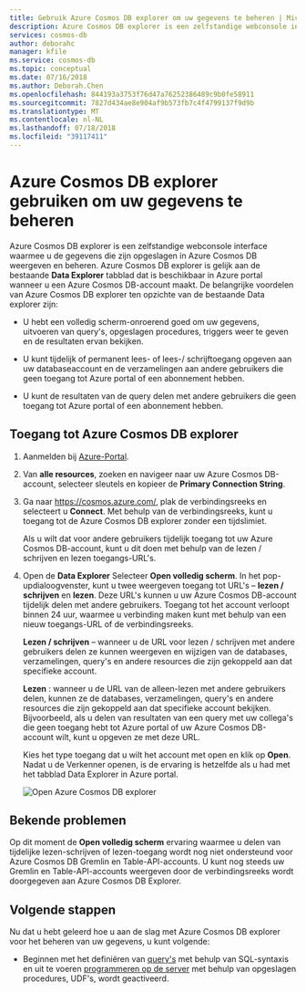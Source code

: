 ```yaml
---
title: Gebruik Azure Cosmos DB explorer om uw gegevens te beheren | Microsoft Docs
description: Azure Cosmos DB explorer is een zelfstandige webconsole interface waarmee u de gegevens die zijn opgeslagen in Azure Cosmos DB weergeven en beheren.
services: cosmos-db
author: deborahc
manager: kfile
ms.service: cosmos-db
ms.topic: conceptual
ms.date: 07/16/2018
ms.author: Deborah.Chen
ms.openlocfilehash: 844193a3753f76d47a76252386489c9b0fe58911
ms.sourcegitcommit: 7827d434ae8e904af9b573fb7c4f4799137f9d9b
ms.translationtype: MT
ms.contentlocale: nl-NL
ms.lasthandoff: 07/18/2018
ms.locfileid: "39117411"
---
```

# <a name="use-azure-cosmos-db-explorer-to-manage-your-data"></a>Azure Cosmos DB explorer gebruiken om uw gegevens te beheren 

Azure Cosmos DB explorer is een zelfstandige webconsole interface waarmee u de gegevens die zijn opgeslagen in Azure Cosmos DB weergeven en beheren. Azure Cosmos DB explorer is gelijk aan de bestaande **Data Explorer** tabblad dat is beschikbaar in Azure portal wanneer u een Azure Cosmos DB-account maakt. De belangrijke voordelen van Azure Cosmos DB explorer ten opzichte van de bestaande Data explorer zijn:

* U hebt een volledig scherm-onroerend goed om uw gegevens, uitvoeren van query's, opgeslagen procedures, triggers weer te geven en de resultaten ervan bekijken.  

* U kunt tijdelijk of permanent lees- of lees-/ schrijftoegang opgeven aan uw databaseaccount en de verzamelingen aan andere gebruikers die geen toegang tot Azure portal of een abonnement hebben.  

* U kunt de resultaten van de query delen met andere gebruikers die geen toegang tot Azure portal of een abonnement hebben.  

## <a name="access-azure-cosmos-db-explorer"></a>Toegang tot Azure Cosmos DB explorer

1. Aanmelden bij [Azure-Portal](https://portal.azure.com/). 

2. Van **alle resources**, zoeken en navigeer naar uw Azure Cosmos DB-account, selecteer sleutels en kopieer de **Primary Connection String**.  

3. Ga naar https://cosmos.azure.com/, plak de verbindingsreeks en selecteert u **Connect**. Met behulp van de verbindingsreeks, kunt u toegang tot de Azure Cosmos DB explorer zonder een tijdslimiet.  

   Als u wilt dat voor andere gebruikers tijdelijk toegang tot uw Azure Cosmos DB-account, kunt u dit doen met behulp van de lezen / schrijven en lezen toegangs-URL's. 

4. Open de **Data Explorer** Selecteer **Open volledig scherm**. In het pop-updialoogvenster, kunt u twee weergeven toegang tot URL's – **lezen / schrijven** en **lezen**. Deze URL's kunnen u uw Azure Cosmos DB-account tijdelijk delen met andere gebruikers. Toegang tot het account verloopt binnen 24 uur, waarmee u verbinding maken kunt met behulp van een nieuw toegangs-URL of de verbindingsreeks. 

   **Lezen / schrijven** – wanneer u de URL voor lezen / schrijven met andere gebruikers delen ze kunnen weergeven en wijzigen van de databases, verzamelingen, query's en andere resources die zijn gekoppeld aan dat specifieke account.

   **Lezen** : wanneer u de URL van de alleen-lezen met andere gebruikers delen, kunnen ze de databases, verzamelingen, query's en andere resources die zijn gekoppeld aan dat specifieke account bekijken. Bijvoorbeeld, als u delen van resultaten van een query met uw collega's die geen toegang hebt tot Azure portal of uw Azure Cosmos DB-account wilt, kunt u opgeven ze met deze URL.

   Kies het type toegang dat u wilt het account met open en klik op **Open**. Nadat u de Verkenner openen, is de ervaring is hetzelfde als u had met het tabblad Data Explorer in Azure portal.   

   ![Open Azure Cosmos DB explorer](./media/data-explorer/open-data-explorer-with-access-url.png)

## <a name="known-issues"></a>Bekende problemen

Op dit moment de **Open volledig scherm** ervaring waarmee u delen van tijdelijke lezen-schrijven of lezen-toegang wordt nog niet ondersteund voor Azure Cosmos DB Gremlin en Table-API-accounts. U kunt nog steeds uw Gremlin en Table-API-accounts weergeven door de verbindingsreeks wordt doorgegeven aan Azure Cosmos DB Explorer. 

## <a name="next-steps"></a>Volgende stappen
Nu dat u hebt geleerd hoe u aan de slag met Azure Cosmos DB explorer voor het beheren van uw gegevens, u kunt volgende:

* Beginnen met het definiëren van [query's](sql-api-sql-query-reference.md) met behulp van SQL-syntaxis en uit te voeren [programmeren op de server](programming.md) met behulp van opgeslagen procedures, UDF's, wordt geactiveerd. 